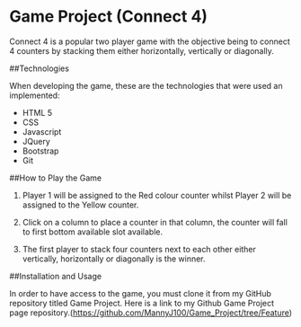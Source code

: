 # Game Project (Connect 4)

Connect 4 is a popular two player game with the objective being to connect 4 counters by stacking them either horizontally, vertically or diagonally.

##Technologies

When developing the game, these are the technologies that were used an implemented:

- HTML 5
- CSS
- Javascript
- JQuery
- Bootstrap
- Git

##How to Play the Game

1) Player 1 will be assigned to the Red colour counter whilst Player 2 will be assigned to the Yellow counter.

2) Click on a column to place a counter in that column, the counter will fall to first bottom available slot available. 

3) The first player to stack four counters next to each other either vertically, horizontally or diagonally is the winner.


##Installation and Usage

In order to have access to the game, you must clone it from my GitHub repository titled Game Project. Here is a link to my Github Game Project page repository.(https://github.com/MannyJ100/Game_Project/tree/Feature)


